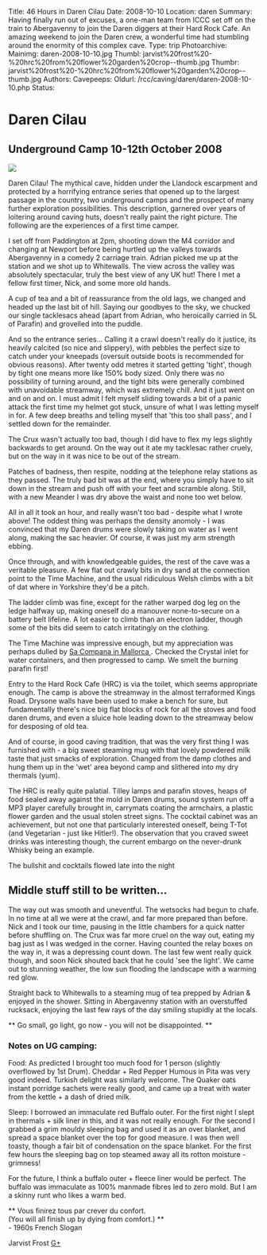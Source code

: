 Title: 46 Hours in Daren Cilau
Date: 2008-10-10
Location: daren
Summary: Having finally run out of excuses, a one-man team from ICCC set off on the train to Abergavenny to join the Daren diggers at their Hard Rock Cafe. An amazing weekend to join the Daren crew, a wonderful time had stumbling around the enormity of this complex cave.
Type: trip
Photoarchive:
Mainimg: daren-2008-10-10.jpg
Thumbl: jarvist%20frost%20-%20hrc%20from%20flower%20garden%20crop--thumb.jpg
Thumbr: jarvist%20frost%20-%20hrc%20from%20flower%20garden%20crop--thumb.jpg
Authors: 
Cavepeeps:
Oldurl: /rcc/caving/daren/daren-2008-10-10.php
Status:

#  Daren Cilau 

##  Underground Camp 10-12th October 2008 

[ ![](daren-2008-10-10.jpg) ](/caving/photo_archive/trips/2008-10-10%20-%20daren%20camp/)

Daren Cilau! The mythical cave, hidden under the Llandock escarpment and protected by a horrifying entrance series that opened up to the largest passage in the country, two underground camps and the prospect of many further exploration possibilities. This description, garnered over years of loitering around caving huts, doesn't really paint the right picture. The following are the experiences of a first time camper. 

I set off from Paddington at 2pm, shooting down the M4 corridor and changing at Newport before being hurtled up the valleys towards Abergavenny in a comedy 2 carriage train. Adrian picked me up at the station and we shot up to Whitewalls. The view across the valley was absolutely spectacular, truly the best view of any UK hut! There I met a fellow first timer, Nick, and some more old hands. 

A cup of tea and a bit of reassurance from the old lags, we changed and headed up the last bit of hill. Saying our goodbyes to the sky, we chucked our single tacklesacs ahead (apart from Adrian, who heroically carried in 5L of Parafin) and grovelled into the puddle. 

And so the entrance series... Calling it a crawl doesn't really do it justice, its heavily calcited (so nice and slippery), with pebbles the perfect size to catch under your kneepads (oversuit outside boots is recommended for obvious reasons). After twenty odd metres it started getting 'tight', though by tight one means more like 150% body sized. Only there was no possibility of turning around, and the tight bits were generally combined with unavoidable streamway, which was extremely chill. And it just went on and on and on. I must admit I felt myself sliding towards a bit of a panic attack the first time my helmet got stuck, unsure of what I was letting myself in for. A few deep breaths and telling myself that 'this too shall pass', and I settled down for the remainder. 

The Crux wasn't actually too bad, though I did have to flex my legs slightly backwards to get around. On the way out it ate my tacklesac rather cruely, but on the way in it was nice to be out of the stream. 

Patches of badness, then respite, nodding at the telephone relay stations as they passed. The truly bad bit was at the end, where you simply have to sit down in the stream and push off with your feet and scramble along. Still, with a new Meander I was dry above the waist and none too wet below. 

All in all it took an hour, and really wasn't too bad - despite what I wrote above! The oddest thing was perhaps the density anomoly - I was convinced that my Daren drums were slowly taking on water as I went along, making the sac heavier. Of course, it was just my arm strength ebbing. 

Once through, and with knowledgeable guides, the rest of the cave was a veritable pleasure. A few flat out crawly bits in dry sand at the connection point to the Time Machine, and the usual ridiculous Welsh climbs with a bit of dat where in Yorkshire they'd be a pitch. 

The ladder climb was fine, except for the rather warped dog leg on the ledge halfway up, making oneself do a manouver none-to-secure on a battery belt lifeline. A lot easier to climb than an electron ladder, though some of the bits did seem to catch irritatingly on the clothing. 

The Time Machine was impressive enough, but my appreciation was perhaps dulled by [ Sa Compana in Mallorca ](/caving/mallorca/mallorca05.php#30) . Checked the Crystal inlet for water containers, and then progressed to camp. We smelt the burning parafin first! 

Entry to the Hard Rock Cafe (HRC) is via the toilet, which seems appropriate enough. The camp is above the streamway in the almost terraformed Kings Road. Drysone walls have been used to make a bench for sure, but fundamentally there's nice big flat blocks of rock for all the stoves and food daren drums, and even a sluice hole leading down to the streamway below for desposing of old tea. 

And of course, in good caving tradition, that was the very first thing I was furnished with - a big sweet steaming mug with that lovely powdered milk taste that just smacks of exploration. Changed from the damp clothes and hung them up in the 'wet' area beyond camp and slithered into my dry thermals (yum). 

The HRC is really quite palatial. Tilley lamps and parafin stoves, heaps of food sealed away against the mold in Daren drums, sound system run off a MP3 player carefully brought in, carrymats coating the armchairs, a plastic flower garden and the usual stolen street signs. The cocktail cabinet was an achievement, but not one that particularly interested oneself, being T-Tot (and Vegetarian - just like Hitler!). The observation that you craved sweet drinks was interesting though, the current embargo on the never-drunk Whisky being an example. 

The bullshit and cocktails flowed late into the night 

##  Middle stuff still to be written... 

The way out was smooth and uneventful. The wetsocks had begun to chafe. In no time at all we were at the crawl, and far more prepared than before. Nick and I took our time, pausing in the little chambers for a quick natter before shuffling on. The Crux was far more cruel on the way out, eating my bag just as I was wedged in the corner. Having counted the relay boxes on the way in, it was a depressing count down. The last few went really quick though, and soon Nick shouted back that he could 'see the light'. We came out to stunning weather, the low sun flooding the landscape with a warming red glow. 

Straight back to Whitewalls to a steaming mug of tea prepped by Adrian &amp; enjoyed in the shower. Sitting in Abergavenny station with an overstuffed rucksack, enjoying the last few rays of the day smiling stupidly at the locals. 

** Go small, go light, go now - you will not be disappointed. **

###  Notes on UG camping: 

Food: As predicted I brought too much food for 1 person (slightly overflowed by 1st Drum). Cheddar + Red Pepper Humous in Pita was very good indeed. Turkish delight was similarly welcome. The Quaker oats instant porridge sachets were really good, and came up a treat with water from the kettle + a dash of dried milk. 

Sleep: I borrowed an immaculate red Buffalo outer. For the first night I slept in thermals + silk liner in this, and it was not really enough. For the second I grabbed a grim mouldy sleeping bag and used it as an over blanket, and spread a space blanket over the top for good measure. I was then well toasty, though a fair bit of condensation on the space blanket. For the first few hours the sleeping bag on top steamed away all its rotton moisture - grimness! 

For the future, I think a buffalo outer + fleece liner would be perfect. The buffalo was immaculate as 100% manmade fibres led to zero mold. But I am a skinny runt who likes a warm bed. 

** Vous finirez tous par crever du confort.   
(You will all finish up by dying from comfort.)  **   
\- 1960s French Slogan 

Jarvist Frost [ G+ ](https://plus.google.com/103383171386197915463?rel=author)
